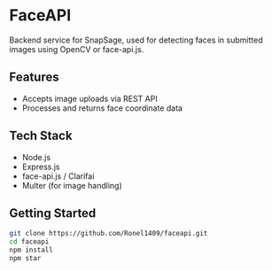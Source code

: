 # FaceAPI

Backend service for SnapSage, used for detecting faces in submitted images using OpenCV or face-api.js.

## Features
- Accepts image uploads via REST API
- Processes and returns face coordinate data

## Tech Stack
- Node.js
- Express.js
- face-api.js / Clarifai
- Multer (for image handling)

## Getting Started

```bash
git clone https://github.com/Ronel1409/faceapi.git
cd faceapi
npm install
npm star
